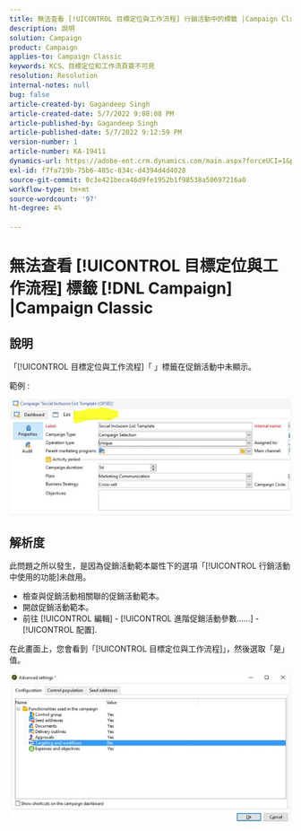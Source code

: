 ```yaml
---
title: 無法查看 [!UICONTROL 目標定位與工作流程] 行銷活動中的標籤 |Campaign Classic
description: 說明
solution: Campaign
product: Campaign
applies-to: Campaign Classic
keywords: KCS、目標定位和工作流頁簽不可見
resolution: Resolution
internal-notes: null
bug: false
article-created-by: Gagandeep Singh
article-created-date: 5/7/2022 9:08:08 PM
article-published-by: Gagandeep Singh
article-published-date: 5/7/2022 9:12:59 PM
version-number: 1
article-number: KA-19411
dynamics-url: https://adobe-ent.crm.dynamics.com/main.aspx?forceUCI=1&pagetype=entityrecord&etn=knowledgearticle&id=27056eca-49ce-ec11-a7b5-00224809c196
exl-id: f7fa719b-75b6-485c-834c-d4394d4d4028
source-git-commit: 0c3e421beca46d9fe1952b1f98538a50697216a0
workflow-type: tm+mt
source-wordcount: '97'
ht-degree: 4%

---
```


# 無法查看 [!UICONTROL 目標定位與工作流程] 標籤 [!DNL Campaign] |Campaign Classic

## 說明

「[!UICONTROL 目標定位與工作流程]「 」標籤在促銷活動中未顯示。

範例 : 

![](assets/___6bf24a6c-4ace-ec11-a7b5-00224809c196___.png)

## 解析度


此問題之所以發生，是因為促銷活動範本屬性下的選項「[!UICONTROL 行銷活動中使用的功能]未啟用。



- 檢查與促銷活動相關聯的促銷活動範本。
- 開啟促銷活動範本。
- 前往 [!UICONTROL 編輯] - [!UICONTROL 進階促銷活動參數……] - [!UICONTROL 配置].




在此畫面上，您會看到「[!UICONTROL 目標定位與工作流程]」，然後選取「是」值。



![](assets/f184a935-4ace-ec11-a7b5-00224809c196.png)

